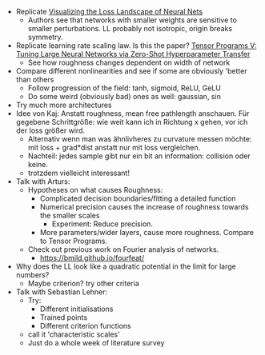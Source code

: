 - Replicate [Visualizing the Loss Landscape of Neural Nets](https://arxiv.org/abs/1712.09913)
	- Authors see that networks with smaller weights are sensitive to smaller perturbations. LL probably not isotropic, origin breaks symmetry.
- Replicate learning rate scaling law. Is this the paper? [Tensor Programs V: Tuning Large Neural Networks via Zero-Shot Hyperparameter Transfer](https://arxiv.org/pdf/2203.03466)
	- See how roughness changes dependent on width of network
- Compare different nonlinearities and see if some are obviously 'better than others
	- Follow progression of the field: tanh, sigmoid, ReLU, GeLU
	- Do some weird (obviously bad) ones as well: gaussian, sin
- Try much more architectures
- Idee von Kaj: Anstatt roughness, mean free pathlength anschauen. Für gegebene Schrittgröße: wie weit kann ich in Richtung x gehen, vor ich der loss größer wird.
	- Alternativ wenn man was ähnlivheres zu curvature messen möchte: mit loss + grad*dist anstatt nur mit loss vergleichen.
	- Nachteil: jedes sample gibt nur ein bit an information: collision oder keine.
	- trotzdem vielleicht interessant!
- Talk with Arturs:
	- Hypotheses on what causes Roughness:
		- Complicated decision boundaries/fitting a detailed function
		- Numerical precision causes the increase of roughness towards the smaller scales
			- Experiment: Reduce precision.
		- More parameters/wider layers, cause more roughness. Compare to Tensor Programs.
	- Check out previous work on Fourier analysis of networks.
		- https://bmild.github.io/fourfeat/
- Why does the LL look like a quadratic potential in the limit for large numbers?
	- Maybe criterion? try other criteria
- Talk with Sebastian Lehner:
	- Try:
		- Different initialisations
		- Trained points
		- Different criterion functions
	- call it 'characteristic scales'
	- Just do a whole week of literature survey
